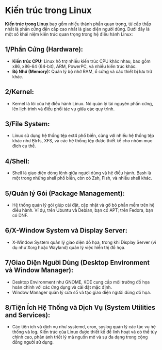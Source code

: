 # Kiến trúc trong Linux

**Kiến trúc trong Linux** bao gồm nhiều thành phần quan trọng, từ cấp thấp nhất là phần cứng đến cấp cao nhất là giao diện người dùng. Dưới đây là một số khái niệm kiến trúc quan trọng trong hệ điều hành Linux:

## 1/Phần Cứng (Hardware):

- **Kiến trúc CPU:** Linux hỗ trợ nhiều kiến trúc CPU khác nhau, bao gồm x86, x86-64 (64-bit), ARM, PowerPC, và nhiều kiến trúc khác.
- **Bộ Nhớ (Memory):** Quản lý bộ nhớ RAM, ổ cứng và các thiết bị lưu trữ khác.
## 2/Kernel:

- Kernel là lõi của hệ điều hành Linux. Nó quản lý tài nguyên phần cứng, lên lịch trình và điều phối tác vụ giữa các quy trình.
## 3/File System:

- Linux sử dụng hệ thống tệp ext4 phổ biến, cùng với nhiều hệ thống tệp khác như Btrfs, XFS, và các hệ thống tệp được thiết kế cho nhóm mục đích cụ thể.
## 4/Shell:

- Shell là giao diện dòng lệnh giữa người dùng và hệ điều hành. Bash là một trong những shell phổ biến, còn có Zsh, Fish, và nhiều shell khác.
## 5/Quản lý Gói (Package Management):

- Hệ thống quản lý gói giúp cài đặt, cập nhật và gỡ bỏ phần mềm trên hệ điều hành. Ví dụ, trên Ubuntu và Debian, bạn có APT; trên Fedora, bạn có DNF.
## 6/X-Window System và Display Server:

- X-Window System quản lý giao diện đồ họa, trong khi Display Server (ví dụ như Xorg hoặc Wayland) quản lý việc hiển thị đồ họa.
## 7/Giao Diện Người Dùng (Desktop Environment và Window Manager):

- Desktop Environment như GNOME, KDE cung cấp môi trường đồ họa hoàn chỉnh với các ứng dụng và cài đặt mặc định.
- Window Manager quản lý cửa sổ và tạo giao diện người dùng đồ họa.
## 8/Tiện Ích Hệ Thống và Dịch Vụ (System Utilities and Services):

- Các tiện ích và dịch vụ như systemd, cron, syslog quản lý các tác vụ hệ thống và log.
Kiến trúc của Linux được thiết kế để linh hoạt và có thể tùy chỉnh cao, phản ánh triết lý mã nguồn mở và sự đa dạng trong cộng đồng người sử dụng.